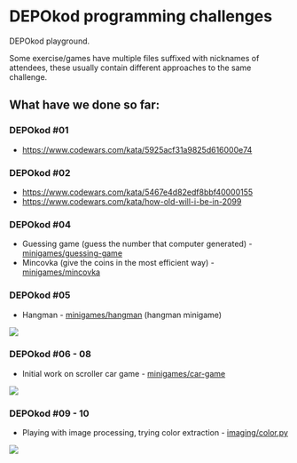 # DEPOkod programming challenges

DEPOkod playground.

Some exercise/games have multiple files suffixed with nicknames of attendees,
these usually contain different approaches to the same challenge.

## What have we done so far:

### DEPOkod #01
- https://www.codewars.com/kata/5925acf31a9825d616000e74

### DEPOkod #02
- https://www.codewars.com/kata/5467e4d82edf8bbf40000155
- https://www.codewars.com/kata/how-old-will-i-be-in-2099

### DEPOkod #04
- Guessing game (guess the number that computer generated) - [minigames/guessing-game](minigames/guessing-game)
- Mincovka (give the coins in the most efficient way) - [minigames/mincovka](minigames/mincovka)

### DEPOkod #05
- Hangman - [minigames/hangman](minigames/hangman) (hangman minigame)

![](http://res.cloudinary.com/m1n0/image/upload/v1511212145/hangman_st2mxu.gif)

### DEPOkod #06 - 08
- Initial work on scroller car game - [minigames/car-game](minigames/car-game)

![](http://res.cloudinary.com/m1n0/image/upload/c_scale,w_418/v1504028657/car_hno2p7.gif)

### DEPOkod #09 - 10
- Playing with image processing, trying color extraction - [imaging/color.py](imaging/color.py)

![](http://res.cloudinary.com/m1n0/image/upload/v1511211442/opencv_1_z7vclq.gif)
